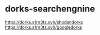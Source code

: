 # dorks-searchengnine






https://dorks.s1rn3tz.ovh/shodandorks
https://dorks.s1rn3tz.ovh/googledorks
